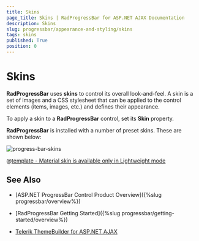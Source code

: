 ```yaml
---
title: Skins
page_title: Skins | RadProgressBar for ASP.NET AJAX Documentation
description: Skins
slug: progressbar/appearance-and-styling/skins
tags: skins
published: True
position: 0
---
```


# Skins

**RadProgressBar** uses **skins** to control its overall look-and-feel. A skin is a set of images and a CSS stylesheet that can be applied to the control elements (items, images, etc.) and defines their appearance.

To apply a skin to a **RadProgressBar** control, set its **Skin** property.

**RadProgressBar** is installed with a number of preset skins. These are shown below:

![progress-bar-skins](images/progressbar-skins.png) 


 @[template - Material skin is available only in Lightweight mode](/_templates/common/skins-notes.md#material-only-in-lightweight) 



## See Also

 * [ASP.NET ProgressBar Control Product Overview]({%slug progressbar/overview%})

 * [RadProgressBar Getting Started]({%slug progressbar/getting-started/overview%})

 * [Telerik ThemeBuilder for ASP.NET AJAX](https://themebuilder.telerik.com/)


